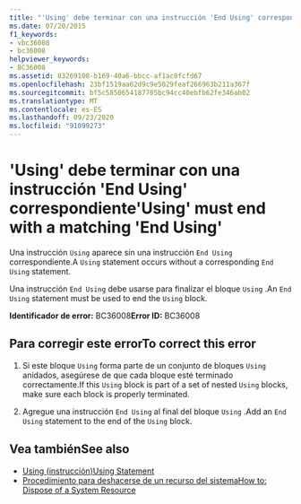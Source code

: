 ```yaml
---
title: "'Using' debe terminar con una instrucción 'End Using' correspondiente"
ms.date: 07/20/2015
f1_keywords:
- vbc36008
- bc36008
helpviewer_keywords:
- BC36008
ms.assetid: 83269108-b169-40a6-bbcc-af1ac8fcfd67
ms.openlocfilehash: 23bf1519aa62d9c9e5029feaf266963b211a367f
ms.sourcegitcommit: bf5c5850654187705bc94cc40ebfb62fe346ab02
ms.translationtype: MT
ms.contentlocale: es-ES
ms.lasthandoff: 09/23/2020
ms.locfileid: "91099273"
---
```

# <a name="using-must-end-with-a-matching-end-using"></a><span data-ttu-id="9aaa8-102">'Using' debe terminar con una instrucción 'End Using' correspondiente</span><span class="sxs-lookup"><span data-stu-id="9aaa8-102">'Using' must end with a matching 'End Using'</span></span>

<span data-ttu-id="9aaa8-103">Una instrucción `Using` aparece sin una instrucción `End Using` correspondiente.</span><span class="sxs-lookup"><span data-stu-id="9aaa8-103">A `Using` statement occurs without a corresponding `End Using` statement.</span></span>  
  
 <span data-ttu-id="9aaa8-104">Una instrucción `End Using` debe usarse para finalizar el bloque `Using` .</span><span class="sxs-lookup"><span data-stu-id="9aaa8-104">An `End Using` statement must be used to end the `Using` block.</span></span>  
  
 <span data-ttu-id="9aaa8-105">**Identificador de error:** BC36008</span><span class="sxs-lookup"><span data-stu-id="9aaa8-105">**Error ID:** BC36008</span></span>  
  
## <a name="to-correct-this-error"></a><span data-ttu-id="9aaa8-106">Para corregir este error</span><span class="sxs-lookup"><span data-stu-id="9aaa8-106">To correct this error</span></span>  
  
1. <span data-ttu-id="9aaa8-107">Si este bloque `Using` forma parte de un conjunto de bloques `Using` anidados, asegúrese de que cada bloque esté terminado correctamente.</span><span class="sxs-lookup"><span data-stu-id="9aaa8-107">If this `Using` block is part of a set of nested `Using` blocks, make sure each block is properly terminated.</span></span>  
  
2. <span data-ttu-id="9aaa8-108">Agregue una instrucción `End Using` al final del bloque `Using` .</span><span class="sxs-lookup"><span data-stu-id="9aaa8-108">Add an `End Using` statement to the end of the `Using` block.</span></span>  
  
## <a name="see-also"></a><span data-ttu-id="9aaa8-109">Vea también</span><span class="sxs-lookup"><span data-stu-id="9aaa8-109">See also</span></span>

- [<span data-ttu-id="9aaa8-110">Using (instrucción)</span><span class="sxs-lookup"><span data-stu-id="9aaa8-110">Using Statement</span></span>](../language-reference/statements/using-statement.md)
- [<span data-ttu-id="9aaa8-111">Procedimiento para deshacerse de un recurso del sistema</span><span class="sxs-lookup"><span data-stu-id="9aaa8-111">How to: Dispose of a System Resource</span></span>](../programming-guide/language-features/control-flow/how-to-dispose-of-a-system-resource.md)
